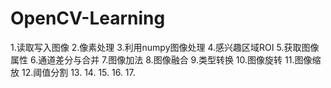 # OpenCV-Learning
1.读取写入图像
2.像素处理
3.利用numpy图像处理
4.感兴趣区域ROI
5.获取图像属性
6.通道差分与合并
7.图像加法
8.图像融合
9.类型转换
10.图像旋转
11.图像缩放
12.阈值分割
13.
14.
15.
16.
17.
